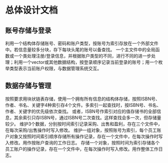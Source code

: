 # 总体设计文档

## 账号存储与登录

利用一个结构体存储账号、密码和账户类型，按账号为索引存放在一个外部文件中。若信息量较多分块，存下每块头尾的账号以备查找。
一个主文件中的全局函数或一个类处理注册/登录信息，并根据账户类型的不同，进行不同的进一步处理；利用一个vector或其他数据结构，按登录顺序记录当前登录的账号；用一个枚举类型表示当前账户权限，与数据管理系统交互。

## 数据存储与管理

按照要求用块状链表存储，使用一个拥有所有信息的结构体存储，按照ISBN号、作者、书名、关键字4种索引存4个文件。多索引一起查找时，按ISBN号、书名、作者、关键字的优先级依次查找。
或者，ISBN号作索引对应的值存储书的全部信息，其余索引只存ISBN号，通过ISBN号二次查找。这样查找会多一次，但存储量较少。
维护3个数据，分别按时间索引记录采购、出售和盈利，存在三个文件中，在每次采购/出售操作时写入修改。
维护一组对象，按照账号为索引，每个员工账户对象又按照时间索引顺序存储所有操作记录，存在一个文件中，在每次操作时写入修改。用作按账户查询的工作日志。
存储一个对象，按照时间为索引存储各个员工账户的操作记录，存在一个文件中，在每次操作时写入修改。用作整体工作日志。